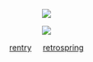 <div align="center">
  
![](https://komarev.com/ghpvc/?username=sakadays&color=lightgrey)  

![](https://files.catbox.moe/qoab57.png)

[rentry](https://rentry.co/steezy)‎⠀⠀[retrospring](https://retrospring.net/@tease)

